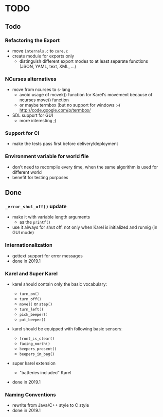 # TODO

## Todo

### Refactoring the Export

* move `internals.c` to `core.c`
* create module for exports only
    * distinguish different export modes to at least separate functions (JSON, YAML, text, XML, ...)


### NCurses alternatives

-   move from ncurses to s-lang
    -   avoid usage of movek() function for Karel's movement because of ncurses move() function
    -   or maybe termbox (but no support for windows :-( http://code.google.com/p/termbox/
-   SDL support for GUI
    -   more interesting ;)


### Support for CI

* make the tests pass first before delivery/deployment


### Environment variable for world file

* don't need to recompile every time, when the same algorithm is used for different world
* benefit for testing purposes


## Done

### `_error_shut_off()` update

* make it with variable length arguments
    * as the `printf()`
* use it always for shut off. not only when Karel is initialized and runnig (in GUI mode)


### Internationalization

-   gettext support for error messages
-   done in 2019.1


### Karel and Super Karel

- karel should contain only the basic vocabulary:

    * `turn_on()`
    * `turn_off()`
    * `move()` or `step()`
    * `turn_left()`
    * `pick_beeper()`
    * `put_beeper()`

- karel should be equipped with following basic sensors:

    * `front_is_clear()`
    * `facing_north()`
    * `beepers_present()`
    * `beepers_in_bag()`

-   super karel extension
    -   "batteries included" Karel

- done in 2019.1


### Naming Conventions

* rewrite from Java/C++ style to C style
* done in 2019.1
